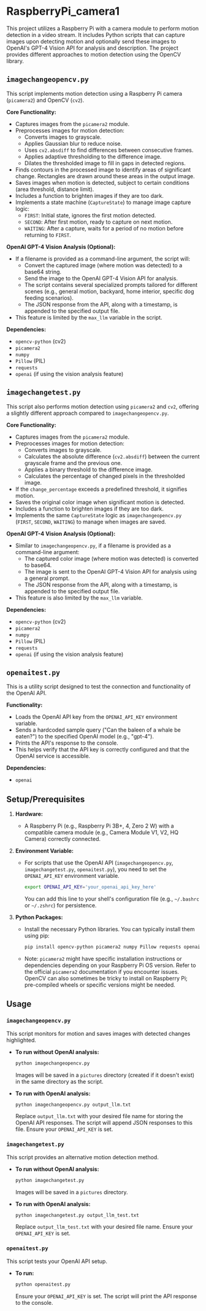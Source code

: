 # RaspberryPi_camera1

This project utilizes a Raspberry Pi with a camera module to perform motion detection in a video stream. It includes Python scripts that can capture images upon detecting motion and optionally send these images to OpenAI's GPT-4 Vision API for analysis and description. The project provides different approaches to motion detection using the OpenCV library.

## `imagechangeopencv.py`

This script implements motion detection using a Raspberry Pi camera (`picamera2`) and OpenCV (`cv2`).

**Core Functionality:**
- Captures images from the `picamera2` module.
- Preprocesses images for motion detection:
    - Converts images to grayscale.
    - Applies Gaussian blur to reduce noise.
    - Uses `cv2.absdiff` to find differences between consecutive frames.
    - Applies adaptive thresholding to the difference image.
    - Dilates the thresholded image to fill in gaps in detected regions.
- Finds contours in the processed image to identify areas of significant change. Rectangles are drawn around these areas in the output image.
- Saves images when motion is detected, subject to certain conditions (area threshold, distance limit).
- Includes a function to brighten images if they are too dark.
- Implements a state machine (`CaptureState`) to manage image capture logic:
    - `FIRST`: Initial state, ignores the first motion detected.
    - `SECOND`: After first motion, ready to capture on next motion.
    - `WAITING`: After a capture, waits for a period of no motion before returning to `FIRST`.

**OpenAI GPT-4 Vision Analysis (Optional):**
- If a filename is provided as a command-line argument, the script will:
    - Convert the captured image (where motion was detected) to a base64 string.
    - Send the image to the OpenAI GPT-4 Vision API for analysis.
    - The script contains several specialized prompts tailored for different scenes (e.g., general motion, backyard, home interior, specific dog feeding scenarios).
    - The JSON response from the API, along with a timestamp, is appended to the specified output file.
- This feature is limited by the `max_llm` variable in the script.

**Dependencies:**
- `opencv-python` (cv2)
- `picamera2`
- `numpy`
- `Pillow` (PIL)
- `requests`
- `openai` (if using the vision analysis feature)

## `imagechangetest.py`

This script also performs motion detection using `picamera2` and `cv2`, offering a slightly different approach compared to `imagechangeopencv.py`.

**Core Functionality:**
- Captures images from the `picamera2` module.
- Preprocesses images for motion detection:
    - Converts images to grayscale.
    - Calculates the absolute difference (`cv2.absdiff`) between the current grayscale frame and the previous one.
    - Applies a binary threshold to the difference image.
    - Calculates the percentage of changed pixels in the thresholded image.
- If the `change_percentage` exceeds a predefined threshold, it signifies motion.
- Saves the original color image when significant motion is detected.
- Includes a function to brighten images if they are too dark.
- Implements the same `CaptureState` logic as `imagechangeopencv.py` (`FIRST`, `SECOND`, `WAITING`) to manage when images are saved.

**OpenAI GPT-4 Vision Analysis (Optional):**
- Similar to `imagechangeopencv.py`, if a filename is provided as a command-line argument:
    - The captured color image (where motion was detected) is converted to base64.
    - The image is sent to the OpenAI GPT-4 Vision API for analysis using a general prompt.
    - The JSON response from the API, along with a timestamp, is appended to the specified output file.
- This feature is also limited by the `max_llm` variable.

**Dependencies:**
- `opencv-python` (cv2)
- `picamera2`
- `numpy`
- `Pillow` (PIL)
- `requests`
- `openai` (if using the vision analysis feature)

## `openaitest.py`

This is a utility script designed to test the connection and functionality of the OpenAI API.

**Functionality:**
- Loads the OpenAI API key from the `OPENAI_API_KEY` environment variable.
- Sends a hardcoded sample query ("Can the baleen of a whale be eaten?") to the specified OpenAI model (e.g., "gpt-4").
- Prints the API's response to the console.
- This helps verify that the API key is correctly configured and that the OpenAI service is accessible.

**Dependencies:**
- `openai`

## Setup/Prerequisites

1.  **Hardware:**
    *   A Raspberry Pi (e.g., Raspberry Pi 3B+, 4, Zero 2 W) with a compatible camera module (e.g., Camera Module V1, V2, HQ Camera) correctly connected.

2.  **Environment Variable:**
    *   For scripts that use the OpenAI API (`imagechangeopencv.py`, `imagechangetest.py`, `openaitest.py`), you need to set the `OPENAI_API_KEY` environment variable.
        ```bash
        export OPENAI_API_KEY='your_openai_api_key_here'
        ```
        You can add this line to your shell's configuration file (e.g., `~/.bashrc` or `~/.zshrc`) for persistence.

3.  **Python Packages:**
    *   Install the necessary Python libraries. You can typically install them using pip:
        ```bash
        pip install opencv-python picamera2 numpy Pillow requests openai
        ```
    *   Note: `picamera2` might have specific installation instructions or dependencies depending on your Raspberry Pi OS version. Refer to the official `picamera2` documentation if you encounter issues. OpenCV can also sometimes be tricky to install on Raspberry Pi; pre-compiled wheels or specific versions might be needed.

## Usage

### `imagechangeopencv.py`
This script monitors for motion and saves images with detected changes highlighted.

-   **To run without OpenAI analysis:**
    ```bash
    python imagechangeopencv.py
    ```
    Images will be saved in a `pictures` directory (created if it doesn't exist) in the same directory as the script.

-   **To run with OpenAI analysis:**
    ```bash
    python imagechangeopencv.py output_llm.txt
    ```
    Replace `output_llm.txt` with your desired file name for storing the OpenAI API responses. The script will append JSON responses to this file. Ensure your `OPENAI_API_KEY` is set.

### `imagechangetest.py`
This script provides an alternative motion detection method.

-   **To run without OpenAI analysis:**
    ```bash
    python imagechangetest.py
    ```
    Images will be saved in a `pictures` directory.

-   **To run with OpenAI analysis:**
    ```bash
    python imagechangetest.py output_llm_test.txt
    ```
    Replace `output_llm_test.txt` with your desired file name. Ensure your `OPENAI_API_KEY` is set.

### `openaitest.py`
This script tests your OpenAI API setup.

-   **To run:**
    ```bash
    python openaitest.py
    ```
    Ensure your `OPENAI_API_KEY` is set. The script will print the API response to the console.

